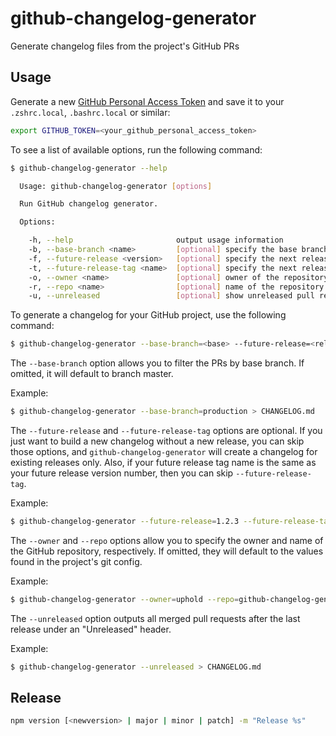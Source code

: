 # github-changelog-generator
Generate changelog files from the project's GitHub PRs

## Usage
Generate a new [GitHub Personal Access Token](https://github.com/settings/tokens) and save it to your `.zshrc.local`, `.bashrc.local` or similar:

```sh
export GITHUB_TOKEN=<your_github_personal_access_token>
```

To see a list of available options, run the following command:

```sh
$ github-changelog-generator --help

  Usage: github-changelog-generator [options]

  Run GitHub changelog generator.

  Options:

    -h, --help                       output usage information
    -b, --base-branch <name>         [optional] specify the base branch name - master by default
    -f, --future-release <version>   [optional] specify the next release version
    -t, --future-release-tag <name>  [optional] specify the next release tag name if it is different from the release version
    -o, --owner <name>               [optional] owner of the repository
    -r, --repo <name>                [optional] name of the repository
    -u, --unreleased                 [optional] show unreleased pull requests
```

To generate a changelog for your GitHub project, use the following command:

```sh
$ github-changelog-generator --base-branch=<base> --future-release=<release_name> --future-release-tag=<release_tag_name> --owner=<repo_owner> --repo=<repo_name> > <your_changelog_file>
```

The `--base-branch` option allows you to filter the PRs by base branch. If omitted, it will default to branch master.

Example:

```sh
$ github-changelog-generator --base-branch=production > CHANGELOG.md
```

The `--future-release` and `--future-release-tag` options are optional. If you just want to build a new changelog without a new release, you can skip those options, and `github-changelog-generator` will create a changelog for existing releases only. Also, if your future release tag name is the same as your future release version number, then you can skip `--future-release-tag`.

Example:

```sh
$ github-changelog-generator --future-release=1.2.3 --future-release-tag=v1.2.3 > CHANGELOG.md
```

The `--owner` and `--repo` options allow you to specify the owner and name of the GitHub repository, respectively. If omitted, they will default to the values found in the project's git config.

Example:

```sh
$ github-changelog-generator --owner=uphold --repo=github-changelog-generator > CHANGELOG.md
```

The `--unreleased` option outputs all merged pull requests after the last release under an "Unreleased" header.

Example:

```sh
$ github-changelog-generator --unreleased > CHANGELOG.md
```

## Release
```sh
npm version [<newversion> | major | minor | patch] -m "Release %s"
```
